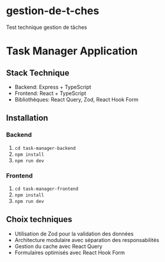 # gestion-de-t-ches
Test technique gestion de tâches
# Task Manager Application

## Stack Technique
- Backend: Express + TypeScript
- Frontend: React + TypeScript
- Bibliothèques: React Query, Zod, React Hook Form

## Installation

### Backend
1. `cd task-manager-backend`
2. `npm install`
3. `npm run dev`

### Frontend
1. `cd task-manager-frontend`
2. `npm install`
3. `npm run dev`

## Choix techniques
- Utilisation de Zod pour la validation des données
- Architecture modulaire avec séparation des responsabilités
- Gestion du cache avec React Query
- Formulaires optimisés avec React Hook Form
